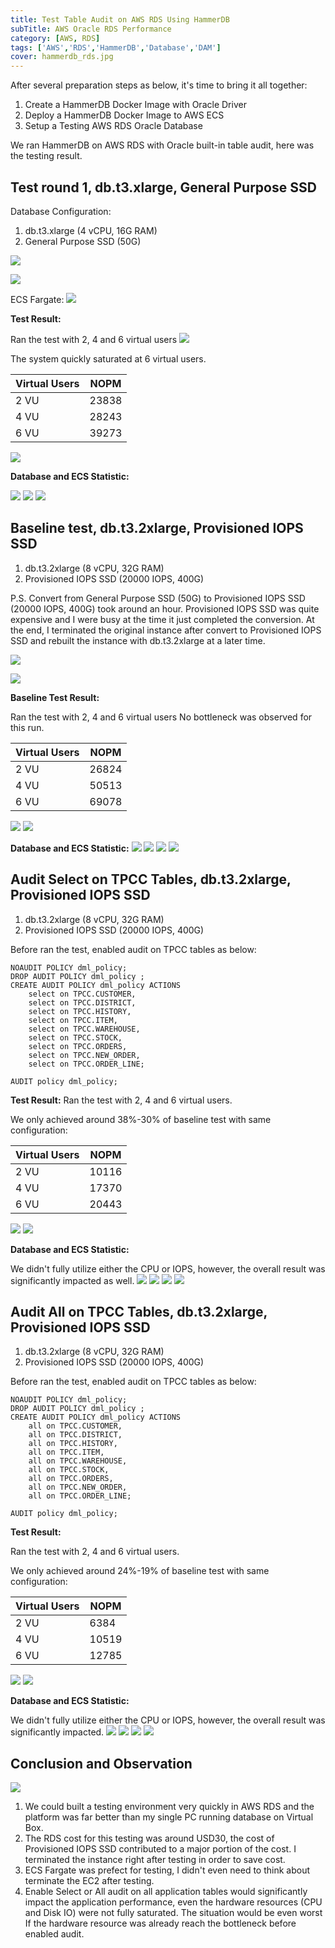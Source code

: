 ```yaml
---
title: Test Table Audit on AWS RDS Using HammerDB
subTitle: AWS Oracle RDS Performance
category: [AWS, RDS]
tags: ['AWS','RDS','HammerDB','Database','DAM']
cover: hammerdb_rds.jpg
---
```


After several preparation steps as below, it's time to bring it all together:
1. Create a HammerDB Docker Image with Oracle Driver
2. Deploy a HammerDB Docker Image to AWS ECS
3. Setup a Testing AWS RDS Oracle Database

We ran HammerDB on AWS RDS with Oracle built-in table audit, here was the testing result.

## Test round 1,  db.t3.xlarge, General Purpose SSD

Database Configuration:
1. db.t3.xlarge (4 vCPU, 16G RAM)
2. General Purpose SSD (50G)

![](/assets/img/20200822/Round3/01_database_config.jpg)

![](/assets/img/20200822/Round3/02_database_config.jpg)

ECS Fargate:
![](/assets/img/20200822/Round3/10_ECS_Seting.jpg)

__Test Result:__

Ran the test with 2, 4 and 6 virtual users
![](/assets/img/20200822/Round3/20_baseline_result.jpg)

The system quickly saturated at 6 virtual users.

| Virtual Users   | NOPM  |
| ---------- | ---------- | 
| 2 VU       |  23838     |
| 4 VU       |  28243     |
| 6 VU       |  39273     |

![](/assets/img/20200822/Round3/21_baseline_result.jpg)

__Database and ECS Statistic:__

![](/assets/img/20200822/Round3/22_baseline_result.jpg)
![](/assets/img/20200822/Round3/23_baseline_result.jpg)
![](/assets/img/20200822/Round3/24_baseline_result.jpg)

## Baseline test,  db.t3.2xlarge, Provisioned IOPS SSD

1. db.t3.2xlarge (8 vCPU, 32G RAM)
2. Provisioned IOPS SSD (20000 IOPS, 400G)

P.S. 
Convert from General Purpose SSD (50G) to Provisioned IOPS SSD (20000 IOPS, 400G) took around an hour. 
Provisioned IOPS SSD was quite expensive and I were busy at the time it just completed the conversion. At the end, I terminated the original instance after convert to Provisioned IOPS SSD and rebuilt the instance with db.t3.2xlarge at a later time.


![](/assets/img/20200822/00_database_config.jpg)

![](/assets/img/20200822/01_database_config.jpg)


__Baseline Test Result:__

Ran the test with 2, 4 and 6 virtual users
No bottleneck was observed for this run.

| Virtual Users   | NOPM  |
| ---------- | ---------- | 
| 2 VU       |  26824     |
| 4 VU       |  50513     |
| 6 VU       |  69078     |

![](/assets/img/20200822/10_baseline_result.jpg)
![](/assets/img/20200822/11_baseline_result.jpg)

__Database and ECS Statistic:__
![](/assets/img/20200822/12_baseline_result.jpg)
![](/assets/img/20200822/13_baseline_result.jpg)
![](/assets/img/20200822/14_baseline_result.jpg)
![](/assets/img/20200822/15_baseline_result.jpg)


## Audit Select on TPCC Tables,  db.t3.2xlarge, Provisioned IOPS SSD

1. db.t3.2xlarge (8 vCPU, 32G RAM)
2. Provisioned IOPS SSD (20000 IOPS, 400G)

Before ran the test, enabled audit on TPCC tables as below:

```
NOAUDIT POLICY dml_policy;
DROP AUDIT POLICY dml_policy ;
CREATE AUDIT POLICY dml_policy ACTIONS 
    select on TPCC.CUSTOMER,
    select on TPCC.DISTRICT,
    select on TPCC.HISTORY,
    select on TPCC.ITEM,
    select on TPCC.WAREHOUSE,
    select on TPCC.STOCK,
    select on TPCC.ORDERS,
    select on TPCC.NEW_ORDER,
    select on TPCC.ORDER_LINE;
    
AUDIT policy dml_policy;
```


__Test Result:__
Ran the test with 2, 4 and 6 virtual users.

We only achieved around 38%-30% of baseline test with same configuration:

| Virtual Users   | NOPM  |
| ---------- | ---------- | 
| 2 VU       |  10116     |
| 4 VU       |  17370     |
| 6 VU       |  20443     |

![](/assets/img/20200822/30_database_config.jpg)
![](/assets/img/20200822/31_database_config.jpg)

__Database and ECS Statistic:__

We didn't fully utilize either the CPU or IOPS, however, the overall result was significantly impacted as well. 
![](/assets/img/20200822/32_database_config.jpg)
![](/assets/img/20200822/33_database_config.jpg)
![](/assets/img/20200822/34_database_config.jpg)
![](/assets/img/20200822/35_database_config.jpg)


## Audit All on TPCC Tables,  db.t3.2xlarge, Provisioned IOPS SSD

1. db.t3.2xlarge (8 vCPU, 32G RAM)
2. Provisioned IOPS SSD (20000 IOPS, 400G)

Before ran the test, enabled audit on TPCC tables as below:

```
NOAUDIT POLICY dml_policy;
DROP AUDIT POLICY dml_policy ;
CREATE AUDIT POLICY dml_policy ACTIONS 
    all on TPCC.CUSTOMER,
    all on TPCC.DISTRICT,
    all on TPCC.HISTORY,
    all on TPCC.ITEM,
    all on TPCC.WAREHOUSE,
    all on TPCC.STOCK,
    all on TPCC.ORDERS,
    all on TPCC.NEW_ORDER,
    all on TPCC.ORDER_LINE;
    
AUDIT policy dml_policy;
```


__Test Result:__

Ran the test with 2, 4 and 6 virtual users.

We only achieved around 24%-19% of baseline test with same configuration:

| Virtual Users   | NOPM  |
| ---------- | ---------- | 
| 2 VU       |  6384     |
| 4 VU       |  10519     |
| 6 VU       |  12785     |

![](/assets/img/20200822/20_database_config.jpg)
![](/assets/img/20200822/21_database_config.jpg)

__Database and ECS Statistic:__

We didn't fully utilize either the CPU or IOPS, however, the overall result was significantly impacted. 
![](/assets/img/20200822/22_database_config.jpg)
![](/assets/img/20200822/23_database_config.jpg)
![](/assets/img/20200822/24_database_config.jpg)
![](/assets/img/20200822/25_database_config.jpg)


## Conclusion and Observation

![](/assets/img/20200822/summary.jpg)

1. We could built a testing environment very quickly in AWS RDS and the platform was far better than my single PC running database on Virtual Box.
2. The RDS cost for this testing was around USD30, the cost of Provisioned IOPS SSD contributed to a major portion of the cost. I terminated the instance right after testing in order to save cost.
3. ECS Fargate was prefect for testing, I didn't even need to think about terminate the EC2 after testing.
4. Enable Select or All audit on all application tables would significantly impact the application performance, even the hardware resources (CPU and Disk IO) were not fully saturated. The situation would be even worst If the hardware resource was already reach the bottleneck before enabled audit.
